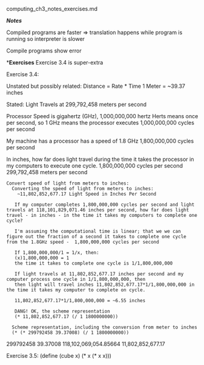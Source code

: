 computing_ch3_notes_exercises.md

***Notes***

Compiled programs are faster => translation happens while program is running so interpreter is slower

Compile programs show error


***Exercises**
Exercise 3.4 is super-extra

Exercise 3.4:

Unstated but possibly related:
Distance = Rate * Time
1 Meter = ~39.37 inches

Stated:
Light Travels at 299,792,458 meters per second

Processor Speed is gigahertz (GHz), 1,000,000,000 hertz
  Herts means once per second, so 1 GHz means the processor executes 1,000,000,000 cycles per second

  My machine has a processor has a speed of 1.8 GHz
    1,800,000,000 cycles per second

  In inches, how far does light travel during the time it takes the processor in my computers to execute one cycle.
    1,800,000,000 cycles per second
    299,792,458 meters per second

    Convert speed of light from meters to inches:
      Converting the speed of light from meters to inches:
        ~11,802,852,677.17 Light Speed in Inches Per Second

       If my computer completes 1,800,000,000 cycles per second and light travels at 118,101,829,071.46 inches per second, how far does light travel - in inches - in the time it takes my computers to complete one cycle?

       I'm assuming the computational time is linear; that we we can figure out the fraction of a second it takes to complete one cycle from the 1.8GHz speed -  1,800,000,000 cycles per second

       If 1,800,000,000/1 = 1/x, then:
       (x)1,800,000,000 = 1
       the time it takes to complete one cycle is 1/1,800,000,000

       If light travels at 11,802,852,677.17 inches per second and my computer process one cycle in 1/1,800,000,000, then
       then light will travel inches 11,802,852,677.17*1/1,800,000,000 in the time it takes my computer to complete on cycle.

       11,802,852,677.17*1/1,800,000,000 = ~6.55 inches

       DANG! OK, the scheme representation
       (* 11,802,852,677.17 (/ 1 1800000000))

      Scheme representation, including the conversion from meter to inches
      (* (* 299792458 39.37008) (/ 1 1800000000))

299792458 39.37008
118,102,069,054.85664
 11,802,852,677.17


Exercise 3.5:
  (define (cube x) (* x (* x x)))


